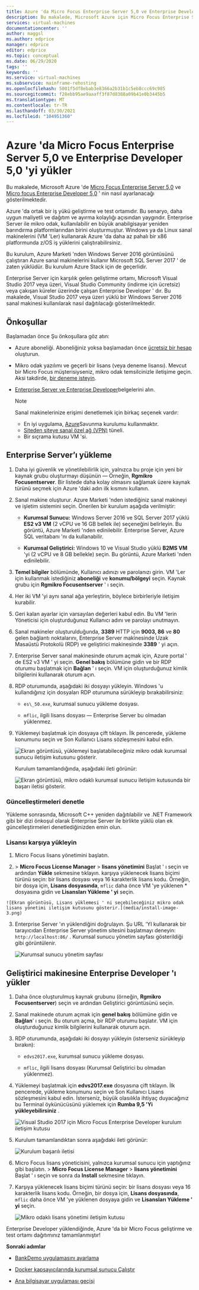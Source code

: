 ```yaml
---
title: Azure 'da Micro Focus Enterprise Server 5,0 ve Enterprise Developer 5,0 'yi yükler | Microsoft Docs
description: Bu makalede, Microsoft Azure için Micro Focus Enterprise Server 5,0 ve Enterprise Developer 5,0 ' yi nasıl yükleyeceğinizi öğrenin.
services: virtual-machines
documentationcenter: ''
author: maggsl
ms.author: edprice
manager: edprice
editor: edprice
ms.topic: conceptual
ms.date: 06/29/2020
tags: ''
keywords: ''
ms.service: virtual-machines
ms.subservice: mainframe-rehosting
ms.openlocfilehash: 5001f5df8ebab3e8366a2b31b1c5eb8ccc69c985
ms.sourcegitcommit: f28ebb95ae9aaaff3f87d8388a09b41e0b3445b5
ms.translationtype: MT
ms.contentlocale: tr-TR
ms.lasthandoff: 03/30/2021
ms.locfileid: "104951360"
---
```

# <a name="install-micro-focus-enterprise-server-50-and-enterprise-developer-50-on-azure"></a>Azure 'da Micro Focus Enterprise Server 5,0 ve Enterprise Developer 5,0 'yi yükler

Bu makalede, Microsoft Azure 'de [Micro Focus Enterprise Server 5,0](https://www.microfocus.com/documentation/enterprise-developer/ed50pu5/ES-WIN/GUID-F7D8FD6E-BDE0-4169-8D8C-96DDFFF6B495.html) ve [Micro focus Enterprise Developer 5,0](https://www.microfocus.com/documentation/enterprise-developer/ed50/) ' nin nasıl ayarlanacağı gösterilmektedir.

Azure 'da ortak bir iş yükü geliştirme ve test ortamıdır. Bu senaryo, daha uygun maliyetli ve dağıtım ve ayırma kolaylığı açısından yaygındır. Enterprise Server ile mikro odak, kullanılabilir en büyük anabilgisayar yeniden barındırma platformlarından birini oluşturmuştur. Windows ya da Linux sanal makinelerini (VM 'Ler) kullanarak Azure 'da daha az pahalı bir x86 platformunda z/OS iş yüklerini çalıştırabilirsiniz.

Bu kurulum, Azure Marketi 'nden Windows Server 2016 görüntüsünü çalıştıran Azure sanal makinelerini kullanır Microsoft SQL Server 2017 ' de zaten yüklüdür. Bu kurulum Azure Stack için de geçerlidir.

Enterprise Server için karşılık gelen geliştirme ortamı, Microsoft Visual Studio 2017 veya üzeri, Visual Studio Community (indirme için ücretsiz) veya çakışan küreler üzerinde çalışan Enterprise Developer ' dır. Bu makalede, Visual Studio 2017 veya üzeri yüklü bir Windows Server 2016 sanal makinesi kullanılarak nasıl dağıtılacağı gösterilmektedir.

## <a name="prerequisites"></a>Önkoşullar

Başlamadan önce Şu önkoşullara göz atın:

-   Azure aboneliği. Aboneliğiniz yoksa başlamadan önce [ücretsiz bir hesap](https://azure.microsoft.com/free/?WT.mc_id=A261C142F) oluşturun.

-   Mikro odak yazılımı ve geçerli bir lisans (veya deneme lisansı). Mevcut bir Micro Focus müşterisiyseniz, mikro odak temsilcinizle iletişime geçin. Aksi takdirde, [bir deneme isteyin](https://www.microfocus.com/products/enterprise-suite/enterprise-server/trial/).

-   [Enterprise Server ve Enterprise Developer](https://www.microfocus.com/documentation/enterprise-developer/ed50/)belgelerini alın.

    > [!Note]
    > Sanal makinelerinize erişimi denetlemek için birkaç seçenek vardır:
    > -   En iyi uygulama, [Azure](https://azure.microsoft.com/services/azure-bastion/)Savunma kurulumu kullanmaktır.
    > -   [Siteden siteye sanal özel ağ (VPN)](../../../../vpn-gateway/vpn-gateway-create-site-to-site-rm-powershell.md) tüneli.
    > -   Bir sıçrama kutusu VM 'si.

## <a name="install-enterprise-server"></a>Enterprise Server’ı yükleme

1.  Daha iyi güvenlik ve yönetilebilirlik için, yalnızca bu proje için yeni bir kaynak grubu oluşturmayı düşünün — Örneğin, **Rgmikro Focusentserver**. Bir listede daha kolay olmasını sağlamak üzere kaynak türünü seçmek için Azure 'daki adın ilk kısmını kullanın.

2.  Sanal makine oluşturur. Azure Marketi 'nden istediğiniz sanal makineyi ve işletim sistemini seçin. Önerilen bir kurulum aşağıda verilmiştir:

    -   **Kurumsal Sunucu:** Windows Server 2016 ve SQL Server 2017 yüklü **ES2 v3 VM** (2 vCPU ve 16 GB bellek ile) seçeneğini belirleyin. Bu görüntü, Azure Marketi 'nden edinilebilir. Enterprise Server, Azure SQL veritabanı 'nı da kullanabilir.

    -   **Kurumsal Geliştirici:** Windows 10 ve Visual Studio yüklü **B2MS VM** 'yi (2 vCPU ve 8 GB bellekle) seçin. Bu görüntü, Azure Marketi 'nden edinilebilir.

3.  **Temel bilgiler** bölümünde, Kullanıcı adınızı ve parolanızı girin. VM 'Ler için kullanmak istediğiniz **aboneliği** ve **konumu/bölgeyi** seçin. Kaynak grubu için **Rgmikro Focusentserver** ' ı seçin.

4.  Her iki VM 'yi aynı sanal ağa yerleştirin, böylece birbirleriyle iletişim kurabilir.

5.  Geri kalan ayarlar için varsayılan değerleri kabul edin. Bu VM 'lerin Yöneticisi için oluşturduğunuz Kullanıcı adını ve parolayı unutmayın.

6.  Sanal makineler oluşturulduğunda, **3389** HTTP için **9003, 86** ve **80** gelen bağlantı noktalarını, Enterprise Server makinesinde Uzak Masaüstü Protokolü (RDP) ve geliştirici makinesinde **3389** ' yi açın.

7.  Enterprise Server sanal makinesinde oturum açmak için, Azure portal ' de ES2 v3 VM ' yi seçin. **Genel bakış** bölümüne gidin ve bir RDP oturumu başlatmak için **Bağlan** ' ı seçin. VM için oluşturduğunuz kimlik bilgilerini kullanarak oturum açın.

8.  RDP oturumunda, aşağıdaki iki dosyayı yükleyin. Windows 'u kullandığınız için dosyaları RDP oturumuna sürükleyip bırakabilirsiniz:

    -   `es\_50.exe`, kurumsal sunucu yükleme dosyası.

    -   `mflic`, ilgili lisans dosyası — Enterprise Server bu olmadan yüklenmez.

9.  Yüklemeyi başlatmak için dosyaya çift tıklayın. İlk pencerede, yükleme konumunu seçin ve Son Kullanıcı Lisans sözleşmesini kabul edin.

    ![Ekran görüntüsü, yüklemeyi başlatabileceğiniz mikro odak kurumsal sunucu iletişim kutusunu gösterir.](media/install-image-1.png)

    Kurulum tamamlandığında, aşağıdaki ileti görünür:

    ![Ekran görüntüsü, mikro odaklı kurumsal sunucu iletişim kutusunda bir başarı iletisi gösterir.](media/install-image-2.png)

 ### <a name="check-for-updates"></a>Güncelleştirmeleri denetle

Yükleme sonrasında, Microsoft C++ yeniden dağıtılabilir ve .NET Framework gibi bir dizi önkoşul olarak Enterprise Server ile birlikte yüklü olan ek güncelleştirmeleri denetlediğinizden emin olun.

### <a name="upload-the-license"></a>Lisansı karşıya yükleyin

1.  Micro Focus lisans yönetimini başlatın.

2.   \> **Micro Focus License Manager** \> **lisans yönetimini** Başlat ' ı seçin ve ardından **Yükle** sekmesine tıklayın. karşıya yüklenecek lisans biçimi türünü seçin: bir lisans dosyası veya 16 karakterlik lisans kodu. Örneğin, bir dosya için, **Lisans dosyasında**, `mflic` daha önce VM 'ye yüklenen * dosyasına gidin ve **Lisansları Yükleme ' yi** seçin.

    ![Ekran görüntüsü, Lisans yüklemesi ' ni seçebileceğiniz mikro odak lisans yönetimi iletişim kutusunu gösterir.](media/install-image-3.png)

3.  Enterprise Server 'ın yüklendiğini doğrulayın. Şu URL 'YI kullanarak bir tarayıcıdan Enterprise Server yönetim sitesini başlatmayı deneyin: `http://localhost:86/` . Kurumsal sunucu yönetim sayfası gösterildiği gibi görüntülenir.

    ![Kurumsal sunucu yönetim sayfası](media/install-image-4.png)

## <a name="install-enterprise-developer-on-the-developer-machine"></a>Geliştirici makinesine Enterprise Developer 'ı yükler

1.  Daha önce oluşturulmuş kaynak grubunu (örneğin, **Rgmikro Focusentserver**) seçin ve ardından Geliştirici görüntüsünü seçin.

2.  Sanal makinede oturum açmak için **genel bakış** bölümüne gidin ve **Bağlan**' ı seçin. Bu oturum açma, bir RDP oturumu başlatır. VM için oluşturduğunuz kimlik bilgilerini kullanarak oturum açın.

3.  RDP oturumunda, aşağıdaki iki dosyayı yükleyin (isterseniz sürükleyip bırakın):

    -   `edvs2017.exe`, kurumsal sunucu yükleme dosyası.

    -   `mflic`, ilgili lisans dosyası (Kurumsal Geliştirici bu olmadan yüklenmez).

4.  Yüklemeyi başlatmak için **edvs2017.exe** dosyasına çift tıklayın. İlk pencerede, yükleme konumunu seçin ve Son Kullanıcı Lisans sözleşmesini kabul edin. İsterseniz, büyük olasılıkla ihtiyaç duyacağınız bu Terminal öykünücüsünü yüklemek için **Rumba 9,5 'Yi yükleyebilirsiniz** .

    ![Visual Studio 2017 için Micro Focus Enterprise Developer kurulum iletişim kutusu](media/install-image-5.png)

5.  Kurulum tamamlandıktan sonra aşağıdaki ileti görünür:

    ![Kurulum başarılı iletisi](media/install-image-6.png)

6.  Micro Focus lisans yöneticisini, yalnızca kurumsal sunucu için yaptığınız gibi başlatın.  \> **Micro Focus License Manager** \> **lisans yönetimini** Başlat ' ı seçin ve sonra da **Install** sekmesine tıklayın.

7.  Karşıya yüklenecek lisans biçimi türünü seçin: bir lisans dosyası veya 16 karakterlik lisans kodu. Örneğin, bir dosya için, **Lisans dosyasında**, `mflic` daha önce VM 'ye yüklenen dosyaya gidin ve  **Lisansları Yükleme ' yi** seçin.

    ![Mikro odaklı lisans yönetimi iletişim kutusu](media/install-image-7.png)

Enterprise Developer yüklendiğinde, Azure 'da bir Micro Focus geliştirme ve test ortamı dağıtımınız tamamlanmıştır!

**Sonraki adımlar**

-   [BankDemo uygulamasını ayarlama](./demo.md)

-   [Docker kapsayıcılarında kurumsal sunucu Çalıştır](./run-enterprise-server-container.md)

-   [Ana bilgisayar uygulaması geçişi](/azure/architecture/cloud-adoption/infrastructure/mainframe-migration/application-strategies)